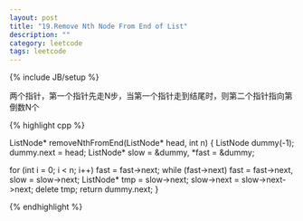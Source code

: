 ```yaml
---
layout: post
title: "19.Remove Nth Node From End of List"
description: ""
category: leetcode
tags: leetcode
---
```

{% include JB/setup %}

两个指针，第一个指针先走N步，当第一个指针走到结尾时，则第二个指针指向第倒数N个

{% highlight cpp %}

ListNode* removeNthFromEnd(ListNode* head, int n) {
  ListNode dummy(-1);
  dummy.next = head;
  ListNode* slow = &dummy, *fast = &dummy;

  for (int i = 0; i < n; i++) fast = fast->next;
  while (fast->next) fast = fast->next, slow = slow->next;
  ListNode* tmp = slow->next;
  slow->next = slow->next->next;
  delete tmp;
  return dummy.next;
}

{% endhighlight %}